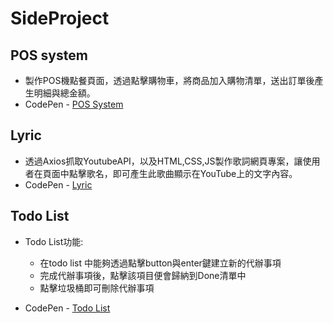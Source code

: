 # SideProject

## POS system
- 製作POS機點餐頁面，透過點擊購物車，將商品加入購物清單，送出訂單後產生明細與總金額。
-  CodePen - [POS System](https://codepen.io/yachumaeve/pen/KKGqOvg?editors=1011)

## Lyric
- 透過Axios抓取YoutubeAPI，以及HTML,CSS,JS製作歌詞網頁專案，讓使用者在頁面中點擊歌名，即可產生此歌曲顯示在YouTube上的文字內容。
-  CodePen - [Lyric](https://codepen.io/yachumaeve/pen/OJBJGEj?editors=1010)

## Todo List
- Todo List功能:
  - 在todo list 中能夠透過點擊button與enter鍵建立新的代辦事項
  - 完成代辦事項後，點擊該項目便會歸納到Done清單中
  - 點擊垃圾桶即可刪除代辦事項
  
- CodePen - [Todo List](https://codepen.io/yachumaeve/pen/ExdKjQG?editors=0110)
